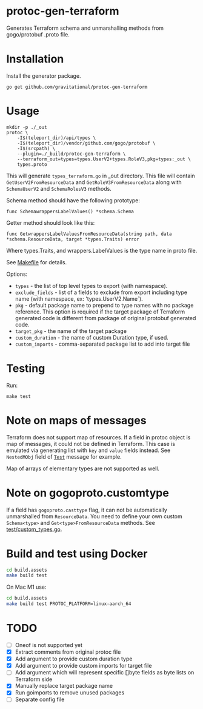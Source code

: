 # protoc-gen-terraform

Generates Terraform schema and unmarshalling methods from gogo/protobuf .proto file.

# Installation

Install the generator package. 

```
go get github.com/gravitational/protoc-gen-terraform
```

# Usage

```
mkdir -p ./_out
protoc \
    -I$(teleport_dir)/api/types \
    -I$(teleport_dir)/vendor/github.com/gogo/protobuf \
    -I$(srcpath) \
    --plugin=./_build/protoc-gen-terraform \
    --terraform_out=types=types.UserV2+types.RoleV3,pkg=types:_out \
    types.proto
```

This will generate `types_terraform.go` in _out directory. This file will contain `GetUserV2FromResourceData` and `GetRoleV3FromResourceData` along with `SchemaUserV2` and `SchemaRolesV3` methods.

Schema method should have the following prototype:

```
func SchemawrappersLabelValues() *schema.Schema
```

Getter method should look like this:
```
func GetwrappersLabelValuesFromResourceData(string path, data *schema.ResourceData, target *types.Traits) error
```

Where types.Traits, and wrappers.LabelValues is the type name in proto file.

See [Makefile](Makefile) for details.

Options:

* `types` - the list of top level types to export (with namespace).
* `exclude_fields` - list of a fields to exclude from export including type name (with namespace, ex: 'types.UserV2.Name`).
* `pkg` - default package name to prepend to type names with no package reference. This option is required if the target package of Terraform generated code is different from package of original protobuf generated code.
* `target_pkg` - the name of the target package
* `custom_duration` - the name of custom Duration type, if used.
* `custom_imports` - comma-separated package list to add into target file

# Testing

Run:

```make test```

# Note on maps of messages

Terraform does not support map of resources. If a field in protoc object is map of messages, it could not be defined in Terraform. This case is emulated via generating list with `key` and `value` fields instead. See `NestedMObj` field of [`Test`](test/custom_types.go) message for example.

Map of arrays of elementary types are not supported as well.

# Note on gogoproto.customtype

If a field has `gogoproto.casttype` flag, it can not be automatically unmarshalled from `ResourceData`. You need to define your own custom `Schema<type>` and `Get<type>FromResourceData` methods. See [test/custom_types.go](test/custom_types.go).

# Build and test using Docker

```sh
cd build.assets
make build test
```

On Mac M1 use:
```sh
cd build.assets
make build test PROTOC_PLATFORM=linux-aarch_64
```

# TODO

- [ ] Oneof is not supported yet
- [x] Extract comments from original protoc file
- [x] Add argument to provide custom duration type
- [x] Add argument to provide custom imports for target file
- [ ] Add argument which will represent specific []byte fields as byte lists on Terraform side
- [x] Manually replace target package name
- [x] Run goimports to remove unused packages
- [ ] Separate config file